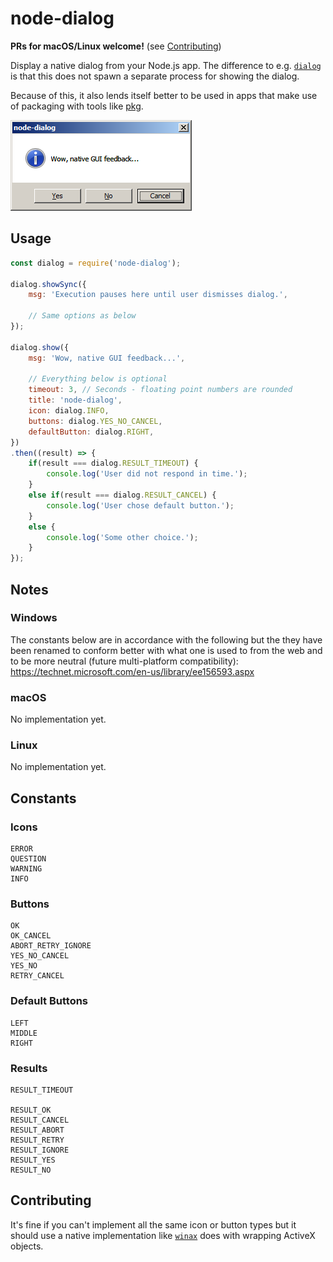 # node-dialog

**PRs for macOS/Linux welcome!** (see [Contributing](#contributing))

Display a native dialog from your Node.js app.
The difference to e.g. [`dialog`](https://github.com/tomas/dialog) is that this does not spawn 
a separate process for showing the dialog.

Because of this, it also lends itself better to be used in apps that make use of 
packaging with tools like [pkg](https://github.com/zeit/pkg).  

![node-dialog Screenshot](assets/screenshots/node-dialog-win32.png?raw=true)

## Usage

```js
const dialog = require('node-dialog');

dialog.showSync({
	msg: 'Execution pauses here until user dismisses dialog.',
	
	// Same options as below
});

dialog.show({
	msg: 'Wow, native GUI feedback...',
	
	// Everything below is optional
	timeout: 3, // Seconds - floating point numbers are rounded
	title: 'node-dialog',
	icon: dialog.INFO,
	buttons: dialog.YES_NO_CANCEL,
	defaultButton: dialog.RIGHT,
})
.then((result) => {
	if(result === dialog.RESULT_TIMEOUT) {
		console.log('User did not respond in time.');
	}
	else if(result === dialog.RESULT_CANCEL) {
		console.log('User chose default button.');
	}
	else {
		console.log('Some other choice.');
	}
});
```

## Notes

### Windows

The constants below are in accordance with the following but the they have been renamed to 
conform better with what one is used to from the web and to be more neutral (future multi-platform 
compatibility):   
https://technet.microsoft.com/en-us/library/ee156593.aspx

### macOS

No implementation yet.

### Linux

No implementation yet.

## Constants

### Icons

	ERROR
	QUESTION
	WARNING
	INFO

### Buttons

	OK
	OK_CANCEL
	ABORT_RETRY_IGNORE
	YES_NO_CANCEL
	YES_NO
	RETRY_CANCEL

### Default Buttons

	LEFT
	MIDDLE
	RIGHT

### Results

	RESULT_TIMEOUT
  
	RESULT_OK
	RESULT_CANCEL
	RESULT_ABORT
	RESULT_RETRY
	RESULT_IGNORE
	RESULT_YES
	RESULT_NO

## Contributing <a name="contributing">

It's fine if you can't implement all the same icon or button types but it should use a 
native implementation like [`winax`](https://github.com/durs/node-activex) does with 
wrapping ActiveX objects.
